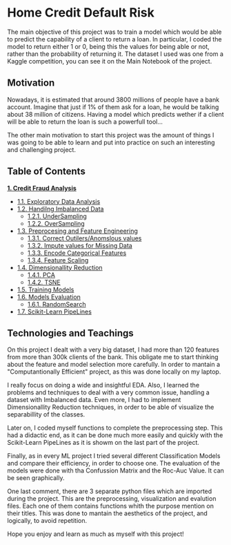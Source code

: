 # Home Credit Default Risk

The main objective of this project was to train a model which would be able to predict the capability of a client to return a loan. In particular, I coded the model to return either 1 or 0, being this the values for being able or not, rather than the probability of returning it. The dataset I used was one from a Kaggle competition, you can see it on the Main Notebook of the project.

## Motivation

Nowadays, it is estimated that around 3800 millions of people have a bank account. Imagine that just if 1% of them ask for a loan, he would be talking about 38 million of citizens. Having a model which predicts wether if a client will be able to return the loan is such a powerfull tool... 

The other main motivation to start this project was the amount of things I was going to be able to learn and put into practice on such an interesting and challenging project.

## Table of Contents


**[1. Credit Fraud Analysis](#heading--1)**

  * [1.1. Exploratory Data Analysis](#heading--1-1)
  * [1.2. Handilng Imbalanced Data](#heading--1-2)
    * [1.2.1. UnderSampling](#heading--2-1-1)
    * [1.2.2. OverSampling](#heading--2-1-1)
  *  [1.3. Preprocesing and Feature Engineering](#heading--1-2)
     * [1.3.1. Correct Outilers/Anomslous values](#heading--2-1-1)
     * [1.3.2. Impute values for Missing Data](#heading--2-1-1)
     * [1.3.3. Encode Categorical Features](#heading--2-1-1)
     * [1.3.4. Feature Scaling](#heading--2-1-1)
  * [1.4. Dimensionallity Reduction](#heading--1-2)
    * [1.4.1. PCA](#heading--2-1-1)
    * [1.4.2. TSNE](#heading--2-1-1)
  *  [1.5. Training Models](#heading--1-2)
  *  [1.6. Models Evaluation](#heading--1-2)
     * [1.6.1. RandomSearch](#heading--2-1-1)
* [1.7. Scikit-Learn PipeLines](#heading--2-1-1)

## Technologies and Teachings

On this project I dealt with a very big dataset, I had more than 120 features from more than 300k clients of the bank. This obligate me to start thinking about the feature and model selection more carefully. In order to mantain a "Computantionally Efficient" project, as this was done locally on my laptop. 

I really focus on doing a wide and insightful EDA. Also, I learned the problems and techniques to deal with a very common issue, handling a dataset with Imbalanced data.
Even more, I had to implement Dimensionallity Reduction techniques, in order to be able of visualize the separabillity of the classes.

Later on, I coded myself functions to complete the preprocessing step. This had a didactic end, as it can be done much more easily and quickly with the Scikit-Learn PipeLines as it is showm on the last part of the project. 

Finally, as in every ML project I tried several different Classification Models and compare their efficiency, in order to choose one. The evaluation of the models were done with tha Confussion Matrix and the Roc-Auc Value. It can be seen graphically.

One last comment, there are 3 separate python files which are imported during the project. This are the preprocessing, visualization and evalution files. Each one of them contains functions whith the purpose mention on their titles. This was done to mantain the aesthetics of the project, and logically, to avoid repetition.

Hope you enjoy and learn as much as myself with this project!

